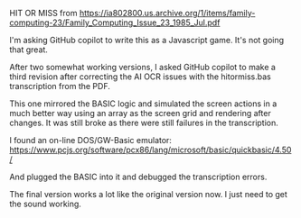 HIT OR MISS from
https://ia802800.us.archive.org/1/items/family-computing-23/Family_Computing_Issue_23_1985_Jul.pdf

I'm asking GitHub copilot to write this as a Javascript game.  It's not going that great.

After two somewhat working versions, I asked GitHub copilot to make a third revision after correcting the AI OCR issues with the hitormiss.bas transcription from the PDF.

This one mirrored the BASIC logic and simulated the screen actions in a much better way using an array as the screen grid and rendering after changes.   It was still broke as there were still failures in the transcription.

I found an on-line DOS/GW-Basic emulator:
https://www.pcjs.org/software/pcx86/lang/microsoft/basic/quickbasic/4.50/

And plugged the BASIC into it and debugged the transcription errors.

The final version works a lot like the original version now.   I just need to get the sound working.
